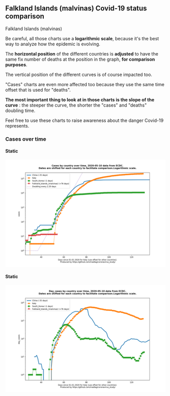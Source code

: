 ## Falkland Islands (malvinas) Covid-19 status comparison 

Falkland Islands (malvinas)



Be careful, all those charts use a **logarithmic scale**, because it's the best way to analyze how the epidemic is evolving.
 
The **horizontal position** of the different countries is **adjusted** to have the same fix number of deaths at the position in the graph, **for comparison purposes**.

The vertical position of the different curves is of course impacted too.

"Cases" charts are even more affected too because they use the same time offset that is used for "deaths".

**The most important thing to look at in those charts is the slope of the curve** : the steeper the curve, the shorter the "cases" and "deaths" doubling time.

Feel free to use these charts to raise awareness about the danger Covid-19 represents. 


 
### Cases over time
 
#### Static
![Falkland Islands (malvinas) covid-19 cases static chart](https://raw.githubusercontent.com/madlag/coronavirus_study/master/notebooks/graphs/2020-05-10/countries/Falkland_Islands_(malvinas)/2020-05-10_Falkland_Islands_(malvinas)_cases.png "Falkland Islands (malvinas) covid-19 cases static chart")   
 
#### Static
![Falkland Islands (malvinas) covid-19 daily cases static chart](https://raw.githubusercontent.com/madlag/coronavirus_study/master/notebooks/graphs/2020-05-10/countries/Falkland_Islands_(malvinas)/2020-05-10_Falkland_Islands_(malvinas)_day_cases.png "Falkland Islands (malvinas) covid-19 day_cases static chart")   

